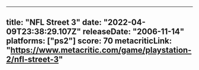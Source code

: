 
---
title: "NFL Street 3"
date: "2022-04-09T23:38:29.107Z"
releaseDate: "2006-11-14"
platforms: ["ps2"]
score: 70
metacriticLink: "https://www.metacritic.com/game/playstation-2/nfl-street-3"
---
